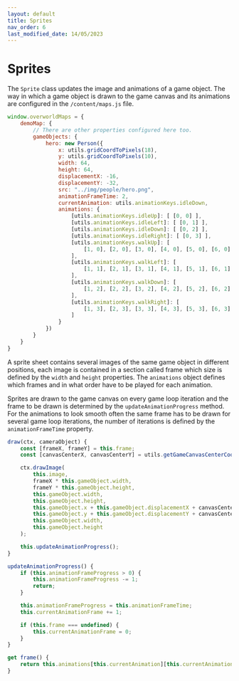 ```yaml
---
layout: default
title: Sprites
nav_order: 6
last_modified_date: 14/05/2023
---
```


# Sprites

The `Sprite` class updates the image and animations of a game object. The way in which a game object is drawn to the game canvas and its animations are configured in the `/content/maps.js` file.

```js
window.overworldMaps = {
    demoMap: {
        // There are other properties configured here too.
        gameObjects: {
            hero: new Person({
                x: utils.gridCoordToPixels(18),
                y: utils.gridCoordToPixels(10),
                width: 64,
                height: 64,
                displacementX: -16,
                displacementY: -32,
                src: "../img/people/hero.png",
                animationFrameTime: 2,
                currentAnimation: utils.animationKeys.idleDown,
                animations: {
                    [utils.animationKeys.idleUp]: [ [0, 0] ],
                    [utils.animationKeys.idleLeft]: [ [0, 1] ],
                    [utils.animationKeys.idleDown]: [ [0, 2] ],
                    [utils.animationKeys.idleRight]: [ [0, 3] ],
                    [utils.animationKeys.walkUp]: [
                        [1, 0], [2, 0], [3, 0], [4, 0], [5, 0], [6, 0], [7, 0], [8, 0]
                    ],
                    [utils.animationKeys.walkLeft]: [
                        [1, 1], [2, 1], [3, 1], [4, 1], [5, 1], [6, 1], [7, 1], [8, 1]
                    ],
                    [utils.animationKeys.walkDown]: [
                        [1, 2], [2, 2], [3, 2], [4, 2], [5, 2], [6, 2], [7, 2], [8, 2]
                    ],
                    [utils.animationKeys.walkRight]: [
                        [1, 3], [2, 3], [3, 3], [4, 3], [5, 3], [6, 3], [7, 3], [8, 3]
                    ]
                }
            })
        }
    }
}
```

A sprite sheet contains several images of the same game object in different positions, each image is contained in a section called frame which size is defined by the `width` and `height` properties. The `animations` object defines which frames and in what order have to be played for each animation.

Sprites are drawn to the game canvas on every game loop iteration and the frame to be drawn is determined by the `updateAnimationProgress` method. For the animations to look smooth often the same frame has to be drawn for several game loop iterations, the number of iterations is defined by the `animationFrameTime` property.

```js
draw(ctx, cameraObject) {
    const [frameX, frameY] = this.frame;
    const [canvasCenterX, canvasCenterY] = utils.getGameCanvasCenterCoordinates();

    ctx.drawImage(
        this.image,
        frameX * this.gameObject.width,
        frameY * this.gameObject.height,
        this.gameObject.width,
        this.gameObject.height,
        this.gameObject.x + this.gameObject.displacementX + canvasCenterX - cameraObject.x,
        this.gameObject.y + this.gameObject.displacementY + canvasCenterY - cameraObject.y,
        this.gameObject.width,
        this.gameObject.height
    );

    this.updateAnimationProgress();
}

updateAnimationProgress() {
    if (this.animationFrameProgress > 0) {
        this.animationFrameProgress -= 1;
        return;
    }

    this.animationFrameProgress = this.animationFrameTime;
    this.currentAnimationFrame += 1;

    if (this.frame === undefined) {
        this.currentAnimationFrame = 0;
    }
}

get frame() {
    return this.animations[this.currentAnimation][this.currentAnimationFrame];
}
```
